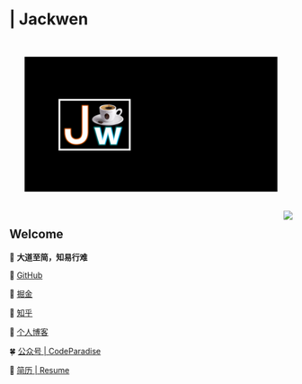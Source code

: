 # | Jackwen


<br>
<div>
<p align="center">
    <a href="https://github.com/Code-Jackwen" target="_blank" rel="noopener noreferrer">
<!--         <img src="https://github.com/Code-Jackwen/OtherPictures/blob/main/pic/1.jpg" alt="logo" width="350px"/> -->
        <img src="https://github.com/Code-Jackwen/OtherPictures/blob/main/pic/5.jpg" alt="logo" width="450px" />
    </a>
</p>
</div>

<br>
      

<img align="right" src="https://github-readme-stats.vercel.app/api?username=code-jackwen&show_icons=true&icon_color=805AD5&text_color=718096&bg_color=ffffff&hide_title=true" />

## Welcome

🌱  **大道至简，知易行难**

:palm_tree:   [GitHub](https://github.com/Code-Jackwen)

:cactus:   [掘金](https://juejin.cn/user/2005154727210477)

:seedling:   [知乎](https://www.zhihu.com/people/zhao-ji-wen-88-6)

:sunflower:   [个人博客](https://code-jackwen.github.io/)

:four_leaf_clover:   [公众号 | CodeParadise](https://github.com/Code-Jackwen/OtherPictures/blob/main/pic/gzh1.jpg)

:rabbit2:  [简历 | Resume](https://github.com/Code-Jackwen)









<!--
**Jack-wen-Java/Jack-wen-Java** is a ✨ _special_ ✨ repository because its `README.md` (this file) appears on your GitHub profile.


<img src="https://raw.githubusercontent.com/dunwu/images/master/common/dunwu-logo-200.png" alt="logo" width="150px"/>

https://github.com/用户名/repository仓库名/raw/分支名master/图片文件夹名称/***.png or***.jpg 

Here are some ideas to get you started:
🍵
- 🔭 I’m currently working on ...
- 🌱 I’m currently learning ...
- 👯 I’m looking to collaborate on ...
- 🤔 I’m looking for help with ...
- 💬 Ask me about ...
- 📫 How to reach me: ...
- 😄 Pronouns: ...
- ⚡ Fun fact: ...
-->
